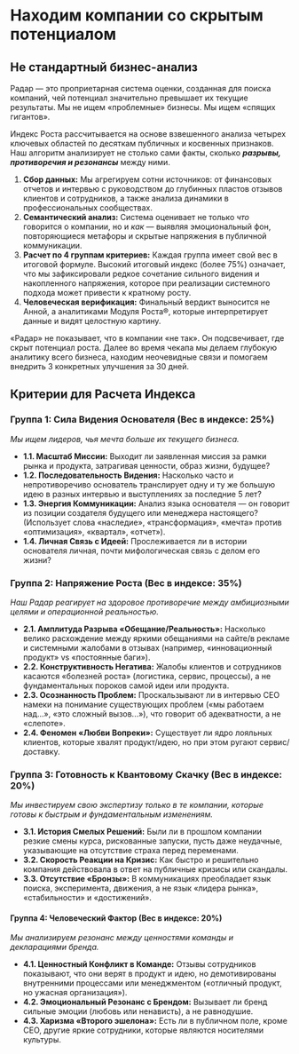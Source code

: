 # Находим компании со скрытым потенциалом

## Не стандартный бизнес-анализ

Радар — это проприетарная система оценки, созданная для поиска компаний, чей потенциал значительно превышает их текущие результаты. Мы не ищем «проблемные» бизнесы. Мы ищем «спящих гигантов».

Индекс Роста рассчитывается на основе взвешенного анализа четырех ключевых областей по десяткам публичных и косвенных признаков. Наш алгоритм анализирует не столько сами факты, сколько _**разрывы, противоречия и резонансы**_ между ними.

1. **Сбор данных:** Мы агрегируем сотни источников: от финансовых отчетов и интервью с руководством до глубинных пластов отзывов клиентов и сотрудников, а также анализа динамики в профессиональных сообществах.
2. **Семантический анализ:** Система оценивает не только *что* говорится о компании, но и *как* — выявляя эмоциональный фон, повторяющиеся метафоры и скрытые напряжения в публичной коммуникации.
3. **Расчет по 4 группам критериев:** Каждая группа имеет свой вес в итоговой формуле. Высокий итоговый индекс (более 75%) означает, что мы зафиксировали редкое сочетание сильного видения и накопленного напряжения, которое при реализации системного подхода может привести к кратному росту.
4. **Человеческая верификация:** Финальный вердикт выносится не Анной, а аналитиками Модуля Роста®, которые интерпретирует данные и видят целостную картину.

«Радар» не показывает, что в компании «не так». Он подсвечивает, где скрыт потенциал роста. Далее во время чекапа мы делаем глубокую аналитику всего бизнеса, находим неочевидные связи и помогаем внедрить 3 конкретных улучшения за 30 дней.
## Критерии для Расчета Индекса
### Группа 1: Сила Видения Основателя (Вес в индексе: 25%)

*Мы ищем лидеров, чья мечта больше их текущего бизнеса.*

* **1.1. Масштаб Миссии:** Выходит ли заявленная миссия за рамки рынка и продукта, затрагивая ценности, образ жизни, будущее?
* **1.2. Последовательность Видения:** Насколько часто и непротиворечиво основатель транслирует одну и ту же большую идею в разных интервью и выступлениях за последние 5 лет?
* **1.3. Энергия Коммуникации:** Анализ языка основателя — он говорит из позиции создателя будущего или менеджера настоящего? (Использует слова «наследие», «трансформация», «мечта» против «оптимизация», «квартал», «отчет»).
* **1.4. Личная Связь с Идеей:** Прослеживается ли в истории основателя личная, почти мифологическая связь с делом его жизни?
### Группа 2: Напряжение Роста (Вес в индексе: 35%)

*Наш Радар реагирует на здоровое противоречие между амбициозными целями и операционной реальностью.*

* **2.1. Амплитуда Разрыва «Обещание/Реальность»:** Насколько велико расхождение между яркими обещаниями на сайте/в рекламе и системными жалобами в отзывах (например, «инновационный продукт» vs «постоянные баги»).
* **2.2. Конструктивность Негатива:** Жалобы клиентов и сотрудников касаются «болезней роста» (логистика, сервис, процессы), а не фундаментальных пороков самой идеи или продукта.
* **2.3. Осознанность Проблем:** Проскальзывают ли в интервью CEO намеки на понимание существующих проблем («мы работаем над...», «это сложный вызов...»), что говорит об адекватности, а не «слепоте».
* **2.4. Феномен «Любви Вопреки»:** Существует ли ядро лояльных клиентов, которые хвалят продукт/идею, но при этом ругают сервис/доставку.
### Группа 3: Готовность к Квантовому Скачку (Вес в индексе: 20%)

*Мы инвестируем свою экспертизу только в те компании, которые готовы к быстрым и фундаментальным изменениям.*

* **3.1. История Смелых Решений:** Были ли в прошлом компании резкие смены курса, рискованные запуски, пусть даже неудачные, указывающие на отсутствие страха перед переменами.
* **3.2. Скорость Реакции на Кризис:** Как быстро и решительно компания действовала в ответ на публичные кризисы или скандалы.
* **3.3. Отсутствие «Бронзы»:** В коммуникациях преобладает язык поиска, эксперимента, движения, а не язык «лидера рынка», «стабильности» и «достижений».
#### Группа 4: Человеческий Фактор (Вес в индексе: 20%)

*Мы анализируем резонанс между ценностями команды и декларациями бренда.*

* **4.1. Ценностный Конфликт в Команде:** Отзывы сотрудников показывают, что они верят в продукт и идею, но демотивированы внутренними процессами или менеджментом («отличный продукт, но ужасная организация»).
* **4.2. Эмоциональный Резонанс с Брендом:** Вызывает ли бренд сильные эмоции (любовь или ненависть), а не равнодушие.
* **4.3. Харизма «Второго эшелона»:** Есть ли в публичном поле, кроме CEO, другие яркие сотрудники, которые являются носителями культуры.
